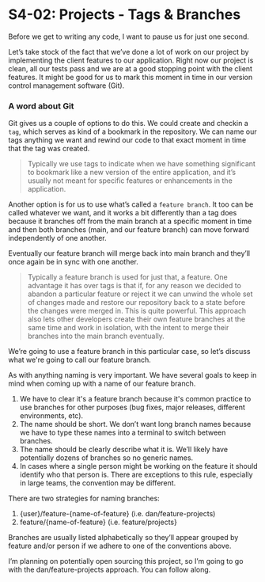 # S4-02: Projects - Tags & Branches

Before we get to writing any code, I want to pause us for just one second.

Let’s take stock of the fact that we’ve done a lot of work on our project by implementing the client features to our application. Right now our project is clean, all our tests pass and we are at a good stopping point with the client features. It might be good for us to mark this moment in time in our version control management software (Git).

### A word about Git

Git gives us a couple of options to do this. We could create and checkin a `tag`, which serves as kind of a bookmark in the repository. We can name our tags anything we want and rewind our code to that exact moment in time that the tag was created.

> Typically we use tags to indicate when we have something significant to bookmark like a new version of the entire application, and it’s usually not meant for specific features or enhancements in the application.

Another option is for us to use what’s called a `feature branch`. It too can be called whatever we want, and it works a bit differently than a tag does because it branches off from the main branch at a specific moment in time and then both branches (main, and our feature branch) can move forward independently of one another.

Eventually our feature branch will merge back into main branch and they’ll once again be in sync with one another.

> Typically a feature branch is used for just that, a feature. One advantage it has over tags is that if, for any reason we decided to abandon a particular feature or reject it we can unwind the whole set of changes made and restore our repository back to a state before the changes were merged in. This is quite powerful. This approach also lets other developers create their own feature branches at the same time and work in isolation, with the intent to merge their branches into the main branch eventually.

We’re going to use a feature branch in this particular case, so let’s discuss what we're going to call our feature branch.

As with anything naming is very important. We have several goals to keep in mind when coming up with a name of our feature branch.

1. We have to clear it's a feature branch because it's common practice to use branches for other purposes (bug fixes, major releases, different environments, etc).
2. The name should be short. We don’t want long branch names because we have to type these names into a terminal to switch between branches.
3. The name should be clearly describe what it is. We’ll likely have potentially dozens of branches so no generic names.
4. In cases where a single person might be working on the feature it should identify who that person is. There are exceptions to this rule, especially in large teams, the convention may be different.

There are two strategies for naming branches:

1. {user}/feature-{name-of-feature} (i.e. dan/feature-projects)
2. feature/{name-of-feature} (i.e. feature/projects}

Branches are usually listed alphabetically so they’ll appear grouped by feature and/or person if we adhere to one of the conventions above.

I’m planning on potentially open sourcing this project, so I’m going to go with the dan/feature-projects approach. You can follow along.

